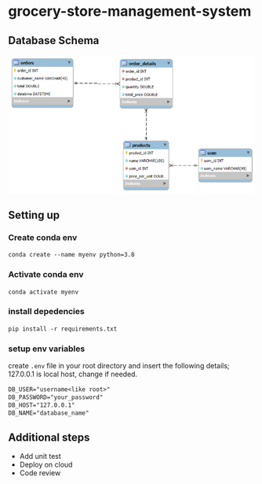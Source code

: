 # grocery-store-management-system

## Database Schema

![db](docs/db_schema.png)

## Setting up
### Create conda env
```
conda create --name myenv python=3.8
```

### Activate conda env
```
conda activate myenv
```

### install depedencies
```
pip install -r requirements.txt
```

### setup env variables
create ```.env``` file in your root directory and insert the following details; 127.0.0.1 is local host, change if needed.
```
DB_USER="username<like root>"
DB_PASSWORD="your_password"
DB_HOST="127.0.0.1"
DB_NAME="database_name"
```


## Additional steps
* Add unit test
* Deploy on cloud
* Code review